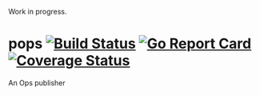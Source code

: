 Work in progress.

# pops [![Build Status](https://travis-ci.org/kube-ops/pops/gc.svg?branch=master)](https://travis-ci.org/kube-ops/pops) [![Go Report Card](https://goreportcard.com/badge/github.com/kube-ops/pops)](https://goreportcard.com/report/github.com/kube-ops/pops) [![Coverage Status](https://coveralls.io/repos/github/kube-ops/pops/badge.svg)](https://coveralls.io/github/kube-ops/pops)
An Ops publisher
